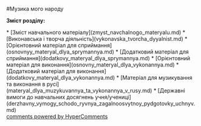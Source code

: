 <div id="hypercomments_widget" class="js-hypercomments-widget invisible"></div>

#Музика мого народу

<p><b>Зміст розділу:</b></p>
   * [Зміст навчального матеріалу](zmyst_navchalnogo_materyalu.md)
       * [Виконавська і творча діяльність](vуkonavska_tvorcha_dyyalnist.md)
       * [Орієнтовний матеріал для сприймання](osnovnуy_materyal_dlya_sprуmannya.md)
       * [Додатковий матеріал для сприймання](dodatkovу_materyal_dlya_sprуmannya.md)
       * [Орієнтовний матеріал для  виконання](osnovnу_materyal_dlya_vуkonannya.md)
       * [Додатковий матеріал для виконання](dodatkovу_materyal_dlya_vуkonannya.md)
       * [Матеріал для музикування та виконання в русі](materyal_dlya_muzуkuvannya_ta_vуkonannya_v_rusy.md)
   * [Державні вимоги до навчальних досягнень учня/учениці](derzhavny_vуmogу_schodo_ryvnya_zagalnoosvytnoy_pydgotovkу_uchnyv.md)

<div class="js-hypercomments-container">
    <a href="http://hypercomments.com" class="hc-link" title="comments widget">comments powered by HyperComments</a>
</div>
